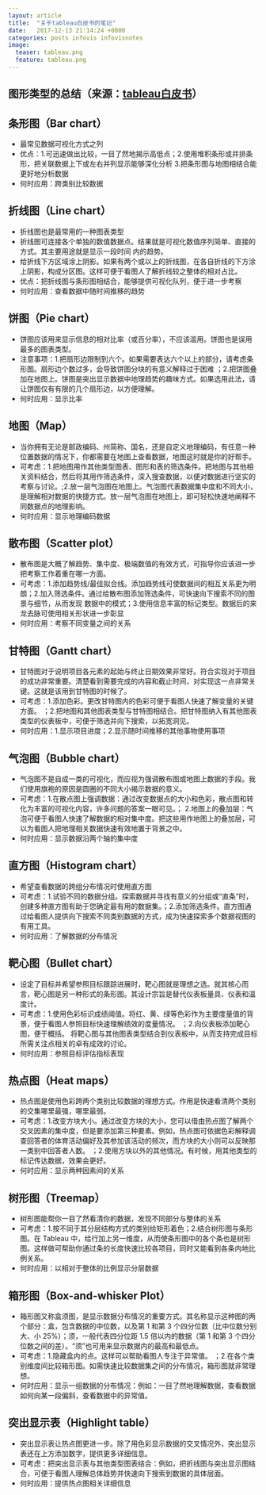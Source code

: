 ```yaml
---
layout: article
title:  "关于tableau白皮书的笔记"
date:   2017-12-13 21:14:24 +0800
categories: posts infovis infovisnotes
image:
  teaser: tableau.png
  feature: tableau.png
---
```


## 图形类型的总结（来源：<a href="https://www.tableau.com/sites/default/files/media/Whitepapers/which_chart_v6_chs.pdf" target="_blank">tableau白皮书</a>）

## 条形图（Bar chart）
- 最常见数据可视化方式之列
- 优点：1.可迅速做出比较，一目了然地揭示高低点；2.使用堆积条形或并排条形，把关联数据上下或左右并列显示能够深化分析 3.把条形图与地图相结合能更好地分析数据
- 何时应用：跨类别比较数据

## 折线图（Line chart）
- 折线图也是最常用的一种图表类型
- 折线图可连接各个单独的数值数据点。结果就是可视化数值序列简单、直接的方式。其主要用途就是显示一段时间
内的趋势。
- 给折线下方区域涂上阴影。如果有两个或以上的折线图，在各自折线的下方涂上阴影，构成分区图。这样可便于看图人了解折线较之整体的相对占比。
- 优点：把折线图与条形图相结合，能够提供可视化队列，便于进一步考察
- 何时应用：查看数据中随时间推移的趋势

## 饼图（Pie chart）
- 饼图应该用来显示信息的相对比率（或百分率），不应该滥用。饼图也是误用最多的图表类型。
- 注意事项：1.把扇形边限制到六个。如果需要表达六个以上的部分，请考虑条形图。扇形边个数过多，会导致饼图分块的有意义解释过于困难 ；2.把饼图叠加在地图上。饼图是突出显示数据中地理趋势的趣味方式。如果选用此法，请让饼图仅有有限的几个扇形边，以方便理解。
- 何时应用：显示比率

## 地图（Map）
- 当你拥有无论是邮政编码、州简称、国名，还是自定义地理编码，有任意一种位置数据的情况下，你都需要在地图上查看数据，地图这时就是你的好帮手。
- 可考虑：1.把地图用作其他类型图表、图形和表的筛选条件。把地图与其他相关资料结合，然后将其用作筛选条件，深入搜查数据，以便对数据进行坚实的考察与讨论。;2.放一层气泡图在地图上。气泡图代表数据集中度和不同大小，是理解相对数据的快捷方式。放一层气泡图在地图上，即可轻松快速地阐释不同数据点的地理影响。 
- 何时应用：显示地理编码数据

## 散布图（Scatter plot）
- 散布图是大概了解趋势、集中度、极端数值的有效方式，可指导你应该进一步把考察工作着重在哪一方面。 
- 可考虑：1.添加趋势线/最佳拟合线。添加趋势线可使数据间的相互关系更为明朗；2.加入筛选条件。通过给散布图添加筛选条件，可快速向下搜索不同的图景与细节，从而发现
数据中的模式；3.使用信息丰富的标记类型。数据后的来龙去脉可使用相关形状进一步彰显
- 何时应用：考察不同变量之间的关系

## 甘特图（Gantt chart）
- 甘特图对于说明项目各元素的起始与终止日期效果非常好。符合实现对于项目的成功非常重要。清楚看到需要完成的内容和截止时间，对实现这一点非常关键。这就是该用到甘特图的时候了。
- 可考虑：1.添加色彩。更改甘特图内的色彩可便于看图人快速了解变量的关键方面。 ；2.把地图和其他图表类型与甘特图相结合。把甘特图纳入有其他图表类型的仪表板中，可便于筛选并向下搜索，以拓宽洞见。
- 何时应用：1.显示项目进度；2.显示随时间推移的其他事物使用事项

## 气泡图（Bubble chart）
- 气泡图不是自成一类的可视化，而应视为强调散布图或地图上数据的手段。我们使用旗袍的原因是圆圈的不同大小揭示数据的意义。 
- 可考虑：1.在散点图上强调数据：通过改变数据点的大小和色彩，散点图和转化为丰富的可视化内容，许多问题的答案一眼可见。； 2.地图上的叠加层：气泡可便于看图人快速了解数据的相对集中度。把这些用作地图上的叠加层，可以为看图人把地理相关数据快速有效地置于背景之中。 
- 何时应用：显示数据沿两个轴的集中度

## 直方图（Histogram chart）
- 希望查看数据的跨组分布情况时使用直方图
- 可考虑：1.试验不同的数据分组。探索数据并寻找有意义的分组或“直条”时，创建多种直方图有助于您确定最有用的数据集。；2.添加筛选条件。直方图通过给看图人提供向下搜索不同类别数据的方式，成为快速探索多个数据视图的有用工具。
- 何时应用：了解数据的分布情况

## 靶心图（Bullet chart）
- 设定了目标并希望参照目标跟踪进展时，靶心图就是理想之选。就其核心而言，靶心图是另一种形式的条形图。其设计宗旨是替代仪表板量具、仪表和温度计。
- 可考虑：1.使用色彩标识成绩阈值。将红、黄、绿等色彩作为主要度量值的背景，便于看图人参照目标快速理解绩效的度量情况。 ；2.向仪表板添加靶心图，便于概括。 将靶心图与其他图表类型结合到仪表板中，从而支持完成目标所需关注点相关的卓有成效的讨论。
- 何时应用：参照目标评估指标表现

## 热点图（Heat maps）
- 热点图是使用色彩跨两个类别比较数据的理想方式。作用是快速看清两个类别的交集哪里最强，哪里最弱。
- 可考虑：1.改变方块大小。通过改变方块的大小，您可以借由热点图了解两个交叉因素的集中度，但是要添加第三种要素。例如，热点图可依据色彩解释调查回答者的体育活动偏好及其参加该活动的频次，而方块的大小则可以反映那一类别中回答者人数。 ；2.使用方块以外的其他情况。有时候，用其他类型的标记传达数据，效果会更好。 
- 何时应用：显示两种因素间的关系

## 树形图（Treemap）
- 树形图能帮你一目了然看清你的数据，发现不同部分与整体的关系
- 可考虑：1.按不同于其分层结构方式的类别给矩形着色；2.结合树形图与条形图。在 Tableau 中，给行加上另一维度，从而使条形图中的各个条也是树形图。这样做可帮助你通过条的长度快速比较各项目，同时又能看到各条内地比例关系。
- 何时应用：以相对于整体的比例显示分层数据

## 箱形图（Box-and-whisker Plot）
- 箱形图又称盒须图，是显示数据分布情况的重要方式。其名称显示这种图的两个部分：盒，包含数据的中位数，以及第 1 和第 3 个四分位数（比中位数分别大、小 25%）；须，一般代表四分位距 1.5 倍以内的数据（第 1 和第 3 个四分位数之间的差）。“须”也可用来显示数据内的最高和最低点。
- 可考虑：1.隐藏盒内的点。这样可以帮助看图人专注于异常值。 ；2.在各个类别维度间比较箱形图。如需快速比较数据集之间的分布情况，箱形图就非常理想。
- 何时应用：显示一组数据的分布情况：例如：一目了然地理解数据，查看数据如何向某一段偏斜，查看数据中的异常值。

## 突出显示表（Highlight table）
- 突出显示表让热点图更进一步。除了用色彩显示数据的交叉情况外，突出显示表还在上方添加数字，提供更多详细信息。
- 可考虑：把突出显示表与其他类型图表结合：例如，把折线图与突出显示图结合，可便于看图人理解总体趋势并快速向下搜索到数据的具体层面。
- 何时应用：提供热点图相关详细信息
